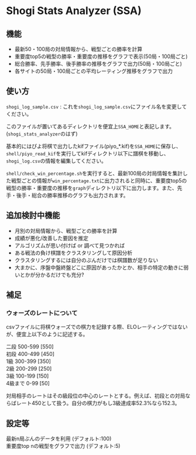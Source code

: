 # Shogi Stats Analyzer (SSA)

## 機能
- 最新50・100局の対局情報から、戦型ごとの勝率を計算
- 重要度top5の戦型の勝率・重要度の推移をグラフで表示(50局・100局ごと)
- 総合勝率、先手勝率、後手勝率の推移をグラフで出力(50局・100局ごと)
- 各サイトの50局・100局ごとの平均レーティング推移をグラフで出力


## 使い方
`shogi_log_sample.csv` : これを`shogi_log_sample.csv`にファイル名を変更してください。

このファイルが置いてあるディレクトリを便宜上`SSA_HOME`と表記します。(`shogi_stats_analyzer`のはず)

基本的にはぴよ将棋で出力したkifファイル(piyo_*.kif)を`SSA_HOME`に保存し、`shell/piyo_read_kif`を実行してkifディレクトリ以下に譜棋を移動し、`shogi_log.csv`の情報を編集してください。

`shell/check_win_percentage.sh`を実行すると、最新100局の対局情報を集計した戦型ごとの情報が`win_percentage.txt`に出力されると同時に、重要度top5の戦型の勝率・重要度の推移を`graph`ディレクトリ以下に出力します。また、先手・後手・総合の勝率推移のグラフも出力されます。


## 追加検討中機能
- 月別の対局情報から、戦型ごとの勝率を計算
- 成績が悪化/改善した要因を推定
 - アルゴリズムが思い付けば or 調べて見つかれば
- ある戦法の負け棋譜をクラスタリングして原因分析
 - クラスタリングするには自分のぶんだけでは棋譜数が足りない
 - 大まかに、序盤中盤終盤どこに原因があったかとか、相手の特定の動きに弱いとかが分かるだけでも充分?

## 補足
### ウォーズのレートについて
csvファイルに将棋ウォーズでの棋力を記録する際、ELOレーティングではないが、便宜上以下のように記述する。

二段 500-599 [550]  
初段 400-499 [450]  
1級  300-399 [350]  
2級  200-299 [250]  
3級  100-199 [150]  
4級まで 0-99 [50]

対局相手のレートはその級段位の中心のレートとする。例えば、初段との対局ならばレート450として扱う。自分の棋力がもし3級達成率52.3%なら152.3。

## 設定等
最新n局ぶんのデータを利用 (デフォルト:100)  
重要度top nの戦型をグラフで出力 (デフォルト:5)